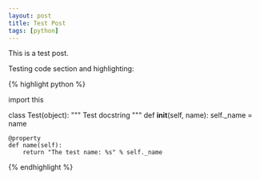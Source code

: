```yaml
---
layout: post
title: Test Post
tags: [python]
---
```


This is a test post.

Testing code section and highlighting:

{% highlight python %}

import this

class Test(object):
    """
    Test docstring
    """
    def __init__(self, name):
        self._name = name

    @property
    def name(self):
        return "The test name: %s" % self._name

{% endhighlight %}


